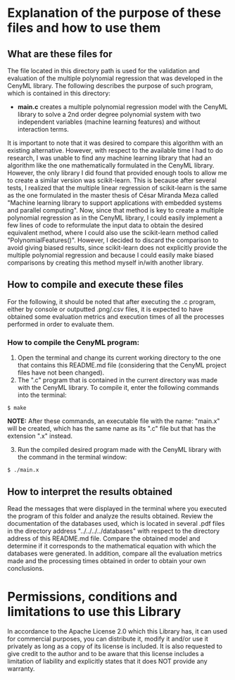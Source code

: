 
# Explanation of the purpose of these files and how to use them
  
## What are these files for
The file located in this directory path is used for the validation and evaluation of the multiple polynomial regression that was developed in the CenyML library. The following describes the purpose of such program, which is contained in this directory:

- **main.c** creates a multiple polynomial regression model with the CenyML library to solve a 2nd order degree polynomial system with two independent variables (machine learning features) and without interaction terms.

It is important to note that it was desired to compare this algorithm with an existing alternative. However, with respect to the available time I had to do research, I was unable to find any machine learning library that had an algorithm like the one mathematically formulated in the CenyML library. However, the only library I did found that provided enough tools to allow me to create a similar version was scikit-learn. This is because after several tests, I realized that the multiple linear regression of scikit-learn is the same as the one formulated in the master thesis of César Miranda Meza called "Machine learning library to support applications with embedded systems and parallel computing". Now, since that method is key to create a multiple polynomial regression as in the CenyML library, I could easily implement a few lines of code to reformulate the input data to obtain the desired equivalent method, where I could also use the scikit-learn method called "PolynomialFeatures()". However, I decided to discard the comparison to avoid giving biased results, since scikit-learn does not explicitly provide the multiple polynomial regression and because I could easily make biased comparisons by creating this method myself in/with another library.

## How to compile and execute these files
For the following, it should be noted that after executing the .c program, either by console or outputted .png/.csv files, it is expected to have obtained some evaluation metrics and execution times of all the processes performed in order to evaluate them.

### How to compile the CenyML program:
1. Open the terminal and change its current working directory to the one that contains this README.md file (considering that the CenyML project files have not been changed).
2. The ".c" program that is contained in the current directory was made with the CenyML library. To compile it, enter the following commands into the terminal:

```console
$ make
```

**NOTE:** After these commands, an executable file with the name: "main.x" will be created, which has the same name as its ".c" file but that has the extension ".x" instead.

3. Run the compiled desired program made with the CenyML library with the command in the terminal window:

```console
$ ./main.x
```

## How to interpret the results obtained
Read the messages that were displayed in the terminal where you executed the program of this folder and analyze the results obtained. Review the documentation of the databases used, which is located in several .pdf files in the directory address "../../../../databases" with respect to the directory address of this README.md file. Compare the obtained model and determine if it corresponds to the mathematical equation with which the databases were generated. In addition, compare all the evaluation metrics made and the processing times obtained in order to obtain your own conclusions.

# Permissions, conditions and limitations to use this Library  
In accordance to the Apache License 2.0 which this Library has, it can used for commercial purposes, you can distribute it, modify it and/or use it privately as long as a copy of its license is included. It is also requested to give credit to the author and to be aware that this license includes a limitation of liability and explicitly states that it does NOT provide any warranty.
